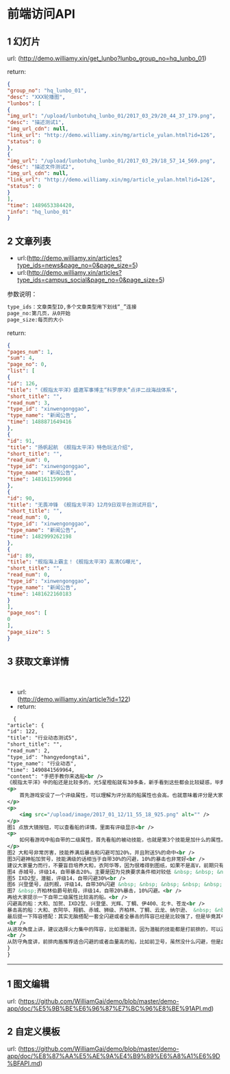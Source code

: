 # 前端访问API
## 1 幻灯片
 url:
(http://demo.williamy.xin/get_lunbo?lunbo_group_no=hq_lunbo_01)


 return:
``` json
{
"group_no": "hq_lunbo_01",
"desc": "XXX轮播图",
"lunbos": [
{
"img_url": "/upload/lunbotuhq_lunbo_01/2017_03_29/20_44_37_179.png",
"desc": "描述测试1",
"img_url_cdn": null,
"link_url": "http://demo.williamy.xin/mg/article_yulan.html?id=126",
"status": 0
},
{
"img_url": "/upload/lunbotuhq_lunbo_01/2017_03_29/18_57_14_569.png",
"desc": "描述文件测试2",
"img_url_cdn": null,
"link_url": "http://demo.williamy.xin/mg/article_yulan.html?id=126",
"status": 0
}
],
"time": 1489653384420,
"info": "hq_lunbo_01"
}
```
## 2 文章列表  
- url:(http://demo.williamy.xin/articles?type_ids=news&page_no=0&page_size=5)  
- url:(http://demo.williamy.xin/articles?type_ids=campus_social&page_no=0&page_size=5)  
  
参数说明：
``` xml
type_ids：文章类型ID,多个文章类型用下划线“_”连接
page_no:第几页，从0开始
page_size:每页的大小
```
return:
``` json
{
"pages_num": 1,
"sum": 4,
"page_no": 0,
"list": [
{
"id": 126,
"title": "《舰指太平洋》盛邀军事博主“科罗廖夫”点评二战海战体系",
"short_title": "",
"read_num": 3,
"type_id": "xinwengonggao",
"type_name": "新闻公告",
"time": 1488871649416
},
{
"id": 91,
"title": "扬帆起航 《舰指太平洋》特色玩法介绍",
"short_title": "",
"read_num": 0,
"type_id": "xinwengonggao",
"type_name": "新闻公告",
"time": 1481611590968
},
{
"id": 90,
"title": "无畏冲锋 《舰指太平洋》12月9日双平台测试开启",
"short_title": "",
"read_num": 0,
"type_id": "xinwengonggao",
"type_name": "新闻公告",
"time": 1482999262198
},
{
"id": 89,
"title": "舰指海上霸主！《舰指太平洋》高清CG曝光",
"short_title": "",
"read_num": 0,
"type_id": "xinwengonggao",
"type_name": "新闻公告",
"time": 1481622160183
}
],
"page_nos": [
0
],
"page_size": 5
}
```

## 3 获取文章详情
  
- url:  
(http://demo.williamy.xin/article?id=122)
  
- return:  
``` xml
  {
"article": {
"id": 122,
"title": "行业动态测试5",
"short_title": "",
"read_num": 2,
"type_id": "hangyedongtai",
"type_name": "行业动态",
"time": 1490841569964,
"content": "手把手教你来选船<br />
《舰指太平洋》中的船还是比较多的，光5星橙船就有30多条，新手看到这些都会比较疑惑，毕竟游戏玩到后来只要培养9条就足够，什么船值得培养一定是所有人要考虑的一件事。本篇主要是针对游戏中后期有能力将橙船进阶的时候，哪些船值得培养进行分析。<br />
<p>
	首先游戏安设了一个评级属性，可以理解为评分高的船属性也会高。也就意味着评分是大家在选船时的一个重要指标。除了评分外，玩到中后期，那些没有直接显示在改造面板上的二级属性，影响也十分明显。什么是二级属性呢，目前游戏里分别是闪避，命中，暴击，韧性，暴击伤害。韧性在其他游戏中比较少见，应该就是抗暴击。也就是说这个游戏中闪避和命中相对，暴击和韧性相对。游戏到了后期，当闪避堆高时，就会在战斗中看到满屏的miss，暴击堆高了就会看到一堆的红色暴击数字，场面非常可观。但是有一点就是想要堆高暴击要记得先堆命中，因为如果命中不高，会被闪避高的闪掉，暴击的价值就会降低。推荐大家优先选择那些自带二级属性特别是闪避和暴击较高的船，同时如果这个船的评分比较高就更好了。
</p>
<p>
	<img src="/upload/image/2017_01_12/11_55_18_925.png" alt="" /> 
</p>
图1 点放大镜按钮，可以查看船的详情，里面有评级显示<br />
<p>
	如何看游戏中船自带的二级属性，首先看船的被动技能，也就是第3个技能是加什么的属性。一条加闪避的被动技能，在升满后可以提供10%的闪避。特别值得一提的就是舰船的被动技能，不仅会对自己生效，也会对阵容中其他船生效。其次看船的进阶加成属性，就是+1，+2的那些额外附加的属性。这里需要提的是最好是看+4或者+3时的属性，因为这两次进阶额外带的二级属性值也会比较高。
</p>
图2 大和号非常厉害，技能养满后暴击和闪避可加20%，并且附送5%的命中<br />
图3闪避神船加贺号，技能满级的话相当于自带30%的闪避，10%的暴击也非常好<br />
建议大家量力而行，不要盲目培养大和，衣阿华等，因为很难得到图纸，如果不是高V，前期只有靠抽船才能获得他们的图纸，而且抽的概率也相对较低，要不就要等解锁后面的科技才能兑换，需要的时间较长。而二线评级为14的船，依然有不少值得培养。那么这里推荐几个评级14的船：<br />
图4 赤城号，评级14，自带暴击20%，主要是因为兑换要求条件相对较低 &nbsp; &nbsp; &nbsp; &nbsp; &nbsp; &nbsp; &nbsp; &nbsp; &nbsp; &nbsp; &nbsp; &nbsp; &nbsp; &nbsp; &nbsp;&nbsp;<br />
图5 IXD2型，潜艇，评级14，自带闪避30%<br />
图6 兴登堡号，战列舰，评级14，自带30%闪避 &nbsp; &nbsp; &nbsp; &nbsp; &nbsp; &nbsp; &nbsp;&nbsp;<br />
图7 &nbsp;齐柏林伯爵号航母，评级14，自带20%暴击，10%闪避。<br />
再给大家提示一下自带二级属性比较高的船。<br />
闪避高的船：大和、加贺、IXD2型、兴登堡、光辉、丁鲷、伊400、北卡、苍龙<br />
暴击高的船：大和、衣阿华、翔鹤、赤城、狮级、齐柏林、丁鲷、云龙、纳尔逊、 &nbsp; &nbsp; &nbsp; &nbsp; &nbsp; &nbsp; &nbsp; &nbsp; &nbsp; &nbsp; &nbsp; &nbsp; &nbsp; &nbsp; &nbsp; &nbsp; &nbsp; &nbsp; &nbsp; &nbsp; &nbsp; &nbsp; &nbsp; &nbsp; &nbsp; &nbsp; &nbsp; &nbsp; &nbsp; &nbsp; &nbsp; &nbsp; &nbsp; &nbsp; &nbsp; &nbsp; &nbsp; &nbsp; &nbsp; &nbsp; &nbsp; &nbsp; &nbsp; &nbsp; &nbsp; &nbsp; &nbsp; &nbsp; &nbsp; &nbsp; &nbsp; &nbsp; &nbsp; &nbsp; &nbsp; &nbsp; &nbsp; &nbsp; &nbsp;&nbsp;<br />
最后提一下阵容搭配：其实无脑搭配一套全闪避或者全暴击的阵容已经是比较强了，但是毕竟其中会有一些船不是那么合适。<br />
<br />
从进攻角度上讲，建议选择火力集中的阵容，比如潜艇流，因为潜艇的技能都是打前排的，可以迅速推掉敌人的前排肉盾。或者选几个技能是打后排的战列舰或者航母，这里推荐大和，北卡，埃塞克斯，皇家方舟，能够集中秒掉敌方的后排输出。其中埃塞克斯虽然自带暴击属性不高，好在命中有保障，再加上自身属性很高，输出依然爆炸。<br />
<br />
从防守角度讲，前排肉盾推荐适合闪避的或者血量高的船，比如前卫号，虽然没什么闪避，但是血很多，依旧能抗。后排也推荐放一个肉盾或者闪避高的船，避免后排被远程攻击的迅速秒掉，然后中排受到威胁。而其他的后排选手则选命中暴击高的输出船，如果对方没有攻击后排的船，他们就可以肆意输出啦。<br />"
}
}
```  
---  
## 1 图文编辑
 url:
(https://github.com/WilliamGai/demo/blob/master/demo-app/doc/%E5%9B%BE%E6%96%87%E7%BC%96%E8%BE%91API.md)  
## 2 自定义模板 
 url:
(https://github.com/WilliamGai/demo/blob/master/demo-app/doc/%E8%87%AA%E5%AE%9A%E4%B9%89%E6%A8%A1%E6%9D%BFAPI.md) 